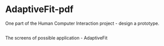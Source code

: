 # AdaptiveFit-pdf
One part of the Human Computer Interaction project - design a prototype.

##
The screens of possible application - AdaptiveFit

